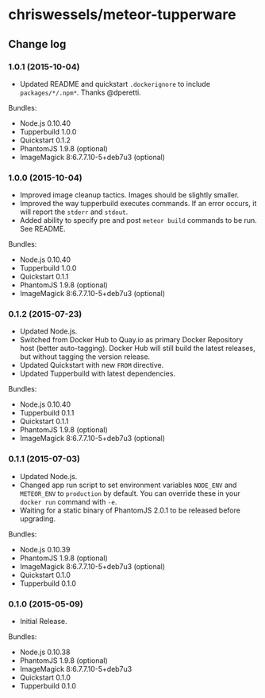# chriswessels/meteor-tupperware

## Change log

### 1.0.1 (2015-10-04)

- Updated README and quickstart `.dockerignore` to include `packages/*/.npm*`. Thanks @dperetti.

Bundles:

- Node.js 0.10.40
- Tupperbuild 1.0.0
- Quickstart 0.1.2
- PhantomJS 1.9.8 (optional)
- ImageMagick 8:6.7.7.10-5+deb7u3 (optional)

### 1.0.0 (2015-10-04)

- Improved image cleanup tactics. Images should be slightly smaller.
- Improved the way tupperbuild executes commands. If an error occurs, it will report the `stderr` and `stdout`.
- Added ability to specify pre and post `meteor build` commands to be run. See README.

Bundles:

- Node.js 0.10.40
- Tupperbuild 1.0.0
- Quickstart 0.1.1
- PhantomJS 1.9.8 (optional)
- ImageMagick 8:6.7.7.10-5+deb7u3 (optional)

### 0.1.2 (2015-07-23)

- Updated Node.js.
- Switched from Docker Hub to Quay.io as primary Docker Repository host (better auto-tagging). Docker Hub will still build the latest releases, but without tagging the version release.
- Updated Quickstart with new `FROM` directive.
- Updated Tupperbuild with latest dependencies.

Bundles:

- Node.js 0.10.40
- Tupperbuild 0.1.1
- Quickstart 0.1.1
- PhantomJS 1.9.8 (optional)
- ImageMagick 8:6.7.7.10-5+deb7u3 (optional)

### 0.1.1 (2015-07-03)

- Updated Node.js.
- Changed app run script to set environment variables `NODE_ENV` and `METEOR_ENV` to `production` by default. You can override these in your `docker run` command with `-e`.
- Waiting for a static binary of PhantomJS 2.0.1 to be released before upgrading.

Bundles:

- Node.js 0.10.39
- PhantomJS 1.9.8 (optional)
- ImageMagick 8:6.7.7.10-5+deb7u3 (optional)
- Quickstart 0.1.0
- Tupperbuild 0.1.0

### 0.1.0 (2015-05-09)

- Initial Release.

Bundles:

- Node.js 0.10.38
- PhantomJS 1.9.8 (optional)
- ImageMagick 8:6.7.7.10-5+deb7u3
- Quickstart 0.1.0
- Tupperbuild 0.1.0
